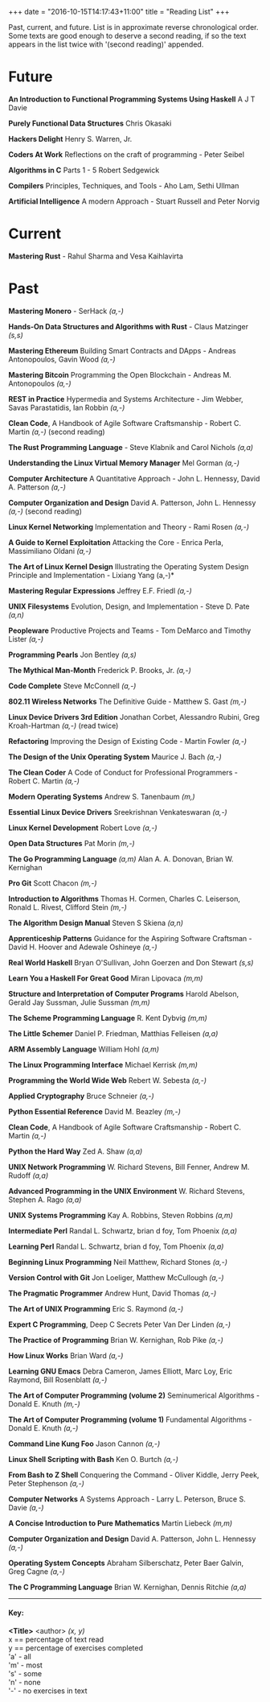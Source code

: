+++
date = "2016-10-15T14:17:43+11:00"
title = "Reading List"
+++

Past, current, and future. List is in approximate reverse chronological order.
Some texts are good enough to deserve a second reading, if so the text appears
in the list twice with '(second reading)' appended.

# Future

**An Introduction to Functional Programming Systems Using Haskell**
A J T Davie

**Purely Functional Data Structures**
Chris Okasaki
 
**Hackers Delight**
Henry S. Warren, Jr.

**Coders At Work** Reflections on the craft of programming -
Peter Seibel

**Algorithms in C** Parts 1 - 5
Robert Sedgewick

**Compilers** Principles, Techniques, and Tools -
Aho Lam, Sethi Ullman

**Artificial Intelligence** A modern Approach -
Stuart Russell and Peter Norvig

# Current

**Mastering Rust** - Rahul Sharma and Vesa Kaihlavirta

# Past

**Mastering Monero** -
SerHack *(a,-)*

**Hands-On Data Structures and Algorithms with Rust** -
Claus Matzinger *(s,s)*

**Mastering Ethereum** Building Smart Contracts and DApps -
Andreas Antonopoulos, Gavin Wood *(a,-)*

**Mastering Bitcoin** Programming the Open Blockchain -
Andreas M. Antonopoulos *(a,-)*

**REST in Practice** Hypermedia and Systems Architecture -
Jim Webber, Savas Parastatidis, Ian Robbin *(a,-)*

**Clean Code**, A Handbook of Agile Software Craftsmanship -
Robert C. Martin *(a,-)* (second reading) 

**The Rust Programming Language** -
Steve Klabnik and Carol Nichols *(a,a)*

**Understanding the Linux Virtual Memory Manager**
Mel Gorman *(a,-)*

**Computer Architecture** A Quantitative Approach -
John L. Hennessy, David A. Patterson *(a,-)*

**Computer Organization and Design**
David A. Patterson, John L. Hennessy *(a,-)* (second reading) 

**Linux Kernel Networking** Implementation and Theory -
Rami Rosen  *(a,-)*

**A Guide to Kernel Exploitation** Attacking the Core -
Enrica Perla, Massimiliano Oldani *(a,-)*

**The Art of Linux Kernel Design** Illustrating the Operating System
  Design Principle and Implementation - Lixiang Yang  (a,-)*

**Mastering Regular Expressions**
Jeffrey E.F. Friedl *(a,-)*

**UNIX Filesystems** Evolution, Design, and Implementation -
Steve D. Pate *(a,n)*

**Peopleware** Productive Projects and Teams -
Tom DeMarco and Timothy Lister *(a,-)*

**Programming Pearls** Jon Bentley *(a,s)*

**The Mythical Man-Month**
Frederick P. Brooks, Jr. *(a,-)*

**Code Complete** Steve McConnell *(a,-)*

**802.11 Wireless Networks** The Definitive Guide -
Matthew S. Gast *(m,-)*

**Linux Device Drivers 3rd Edition**
Jonathan Corbet, Alessandro Rubini, Greg Kroah-Hartman *(a,-)* (read twice)

**Refactoring** Improving the Design of Existing Code -
Martin Fowler *(a,-)*

**The Design of the Unix Operating System**
Maurice J. Bach *(a,-)*

**The Clean Coder** A Code of Conduct for Professional Programmers -
Robert C. Martin *(a,-)*

**Modern Operating Systems**
Andrew S. Tanenbaum *(m,)*

**Essential Linux Device Drivers**
Sreekrishnan Venkateswaran *(a,-)*

**Linux Kernel Development**
Robert Love *(a,-)*

**Open Data Structures**
Pat Morin *(m,-)*

**The Go Programming Language** *(a,m)*
Alan A. A. Donovan, Brian W. Kernighan

**Pro Git** Scott Chacon *(m,-)*

**Introduction to Algorithms**
Thomas H. Cormen, Charles C. Leiserson, Ronald L. Rivest, Clifford Stein *(m,-)*

**The Algorithm Design Manual**
Steven S Skiena *(a,n)*

**Apprenticeship Patterns** Guidance for the Aspiring Software Craftsman -
David H. Hoover and Adewale Oshineye *(a,-)*

**Real World Haskell**
Bryan O'Sullivan, John Goerzen and Don Stewart *(s,s)*

**Learn You a Haskell For Great Good**
Miran Lipovaca *(m,m)*

**Structure and Interpretation of Computer Programs**
Harold Abelson, Gerald Jay Sussman, Julie Sussman *(m,m)*

**The Scheme Programming Language**
R. Kent Dybvig *(m,m)*

**The Little Schemer**
Daniel P. Friedman, Matthias Felleisen *(a,a)*

**ARM Assembly Language**
William Hohl *(a,m)*

**The Linux Programming Interface**
Michael Kerrisk *(m,m)*

**Programming the World Wide Web**
Rebert W. Sebesta *(a,-)*

**Applied Cryptography**
Bruce Schneier *(a,-)*

**Python Essential Reference**
David M. Beazley *(m,-)*

**Clean Code**, A Handbook of Agile Software Craftsmanship -
Robert C. Martin *(a,-)*

**Python the Hard Way**
Zed A. Shaw *(a,a)*

**UNIX Network Programming**
W. Richard Stevens, Bill Fenner, Andrew M. Rudoff *(a,a)*

**Advanced Programming in the UNIX Environment**
W. Richard Stevens, Stephen A. Rago *(a,a)*

**UNIX Systems Programming**
Kay A. Robbins, Steven Robbins *(a,m)*

**Intermediate Perl**
Randal L. Schwartz, brian d foy, Tom Phoenix *(a,a)*

**Learning Perl**
Randal L. Schwartz, brian d foy, Tom Phoenix *(a,a)*

**Beginning Linux Programming**
Neil Matthew, Richard Stones *(a,-)*

**Version Control with Git**
Jon Loeliger, Matthew McCullough *(a,-)*

**The Pragmatic Programmer**
Andrew Hunt, David Thomas *(a,-)*

**The Art of UNIX Programming**
Eric S. Raymond *(a,-)*

**Expert C Programming**, Deep C Secrets
Peter Van Der Linden *(a,-)*

**The Practice of Programming**
Brian W. Kernighan, Rob Pike *(a,-)*

**How Linux Works**
Brian Ward *(a,-)*

**Learning GNU Emacs**
Debra Cameron, James Elliott, Marc Loy, Eric Raymond, Bill Rosenblatt *(a,-)*

**The Art of Computer Programming (volume 2)** Seminumerical Algorithms -
Donald E. Knuth *(m,-)*

**The Art of Computer Programming (volume 1)** Fundamental Algorithms -
Donald E. Knuth *(a,-)*

**Command Line Kung Foo**
Jason Cannon *(a,-)*

**Linux Shell Scripting with Bash**
Ken O. Burtch *(a,-)*

**From Bash to Z Shell** Conquering the Command -
Oliver Kiddle, Jerry Peek, Peter Stephenson *(a,-)*

**Computer Networks** A Systems Approach -
Larry L. Peterson, Bruce S. Davie *(a,-)*

**A Concise Introduction to Pure Mathematics**
Martin Liebeck *(m,m)*

**Computer Organization and Design**
David A. Patterson, John L. Hennessy *(a,-)*

**Operating System Concepts**
Abraham Silberschatz, Peter Baer Galvin, Greg Cagne *(a,-)*

**The C Programming Language**
Brian W. Kernighan, Dennis Ritchie *(a,a)*

----------------------


#### Key:  

**\<Title\>** \<author\> *(x, y)*  
x == percentage of text read  
y == percentage of exercises completed  
'a' - all  
'm' - most  
's' - some  
'n' - none  
'-' - no exercises in text  



